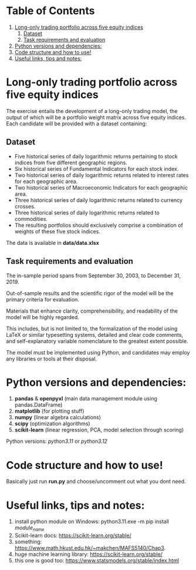 
# Table of Contents

1.  [Long-only trading portfolio across five equity indices](#org2a27558)
    1.  [Dataset](#org7e77a7e)
    2.  [Task requirements and evaluation](#org5da516d)
2.  [Python versions and dependencies:](#orge298c43)
3.  [Code structure and how to use!](#org23aa0d2)
4.  [Useful links, tips and notes:](#org7ddc4c0)


<a id="org2a27558"></a>

# Long-only trading portfolio across five equity indices

The exercise entails the development of a long-only trading model, the output of which will be a portfolio weight matrix across five equity indices.
Each candidate will be provided with a dataset containing:


<a id="org7e77a7e"></a>

## Dataset

-   Five historical series of daily logarithmic returns pertaining to stock indices from five different geographic regions.
-   Six historical series of Fundamental Indicators for each stock index.
-   Two historical series of daily logarithmic returns related to interest rates for each geographic area.
-   Two historical series of Macroeconomic Indicators for each geographic area.
-   Three historical series of daily logarithmic returns related to currency crosses.
-   Three historical series of daily logarithmic returns related to commodities.
-   The resulting portfolios should exclusively comprise a combination of weights of these five stock indices.

The data is available in **data/data.xlsx**


<a id="org5da516d"></a>

## Task requirements and evaluation

The in-sample period spans from September 30, 2003, to December 31, 2019.

Out-of-sample results and the scientific rigor of the model will be the primary criteria for evaluation.

Materials that enhance clarity, comprehensibility, and readability of the model will be highly regarded.

This includes, but is not limited to, the formalization of the model using LaTeX or similar typesetting systems,
detailed and clear code comments, and self-explanatory variable nomenclature to the greatest extent possible.

The model must be implemented using Python, and candidates may employ any libraries or tools at their disposal.


<a id="orge298c43"></a>

# Python versions and dependencies:

1.  **pandas** & **openpyxl** (main data management module using pandas.DataFrame)
2.  **matplotlib** (for plotting stuff)
3.  **numpy** (linear algebra calculations)
4.  **scipy** (optimization algorithms)
5.  **scikit-learn** (linear regression, PCA, model selection through scoring)

Python versions: *python3.11* or *python3.12*


<a id="org23aa0d2"></a>

# Code structure and how to use!

Basically just run **run.py** and choose/uncomment out what you dont need.


<a id="org7ddc4c0"></a>

# Useful links, tips and notes:

1.  install python module on Windows: python3.11.exe -m pip install *module<sub>name</sub>*
2.  Scikit-learn docs: <https://scikit-learn.org/stable/>
3.  something: <https://www.math.hkust.edu.hk/~makchen/MAFS5140/Chap3>.
4.  huge machine learning library: <https://scikit-learn.org/stable/>
5.  this one is good too: <https://www.statsmodels.org/stable/index.html>

